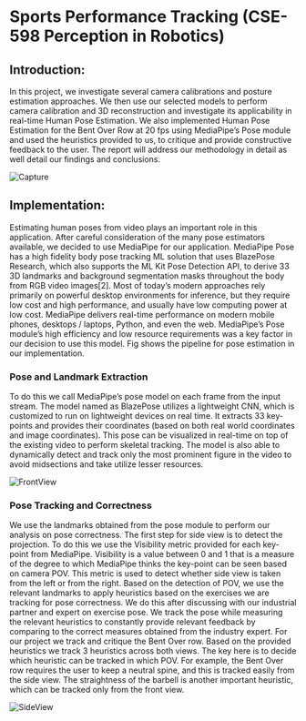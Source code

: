# Sports Performance Tracking (CSE-598 Perception in Robotics)

## Introduction:
In this project, we investigate several camera calibrations and posture estimation approaches. We then use our selected models to perform camera calibration and 3D reconstruction and investigate its applicability in real-time Human Pose Estimation. We also implemented Human Pose Estimation for the Bent Over Row at 20 fps using MediaPipe’s Pose module and used the heuristics provided to us, to critique and provide constructive feedback to the user. The report will address our methodology in detail as well detail our findings and conclusions.

![Capture](https://user-images.githubusercontent.com/67961257/167235982-5a3f9644-9b12-4a38-89dd-d10665577435.PNG)

## Implementation:
Estimating human poses from video plays an important role in this application. After careful consideration of the many pose estimators available, we decided to use MediaPipe for our application. MediaPipe Pose has a high fidelity body pose tracking ML solution that uses BlazePose Research, which also supports the ML Kit Pose Detection API, to derive 33 3D landmarks and background segmentation masks throughout the body from RGB video images[2]. Most of today’s modern approaches rely primarily on powerful desktop environments for inference, but they require low cost and high performance, and usually have low computing power at low cost. MediaPipe delivers real-time performance on modern mobile phones, desktops / laptops, Python, and even the web. MediaPipe’s Pose module’s high efficiency and low resource requirements was a key factor in our decision to use this model. Fig shows the pipeline for pose estimation in our implementation. 

### Pose and Landmark Extraction
To do this we call MediaPipe’s pose model on each frame from the input stream. The model named as BlazePose utilizes a lightweight CNN, which is customized to run on lightweight devices on real time. It extracts 33 key-points and provides their coordinates (based on both real world coordinates and image coordinates). This pose can be visualized in real-time on top of the existing video to perform skeletal tracking. The model is also able to dynamically detect and track only the most prominent figure in the video to avoid midsections and take utilize lesser resources. 

![FrontView](https://user-images.githubusercontent.com/67961257/167235983-40936cfc-2f05-4f55-a2d7-bff31ca0c111.PNG)

### Pose Tracking and Correctness
We use the landmarks obtained from the pose module to perform our analysis on pose correctness. The first step for side view is to detect the projection. To do this we use the Visibility metric provided for each key-point from MediaPipe. Visibility is a value between 0 and 1 that is a measure of the degree to which MediaPipe thinks the key-point can be seen based on camera POV. This metric is used to detect whether side view is taken from the left or from the right. Based on the detection of POV, we use the relevant landmarks to apply heuristics based on the exercises we are tracking for pose correctness. We do this after discussing with our industrial partner and expert on exercise pose. We track the pose while measuring the relevant heuristics to constantly provide relevant feedback by comparing to the correct measures obtained from the industry expert. For our project we track and critique the Bent Over row. Based on the provided heuristics we track 3 heuristics across both views. The key here is to decide which heuristic can be tracked in which POV. For example, the Bent Over row requires the user to keep a neutral spine, and this is tracked easily from the side view. The straightness of the barbell is another important heuristic, which can be tracked only from the front view.

![SideView](https://user-images.githubusercontent.com/67961257/167235986-160a6f6c-3610-4044-823a-f6f28ef6defe.png)
